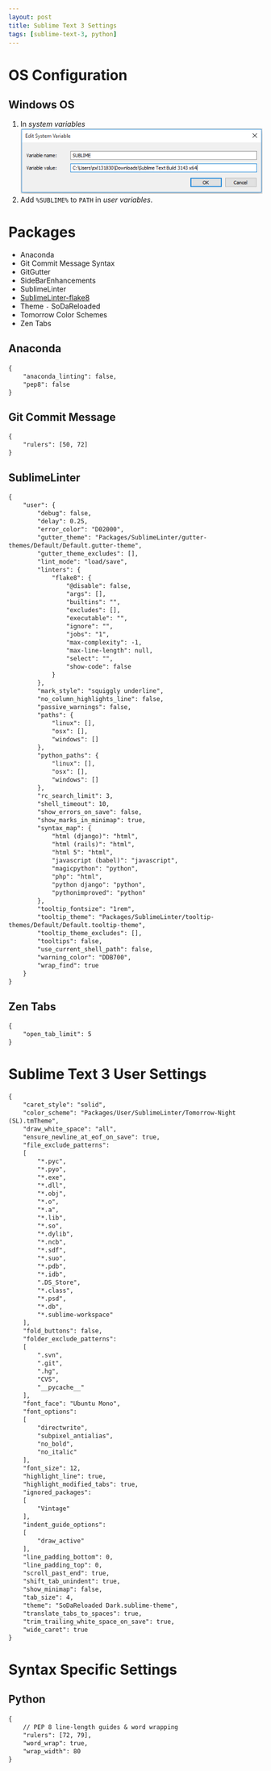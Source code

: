 ```yaml
---
layout: post
title: Sublime Text 3 Settings
tags: [sublime-text-3, python]
---
```


# OS Configuration

## Windows OS

1. In *system variables*
    ![](/images/sublime-text-3-system-variables.PNG "system environment variables")
2. Add `%SUBLIME%` to `PATH` in *user variables*.

# Packages

- Anaconda
- Git Commit Message Syntax
- GitGutter
- SideBarEnhancements
- SublimeLinter
- [SublimeLinter-flake8](https://github.com/SublimeLinter/SublimeLinter-flake8)
- Theme `-` SoDaReloaded
- Tomorrow Color Schemes
- Zen Tabs

## Anaconda

```
{
    "anaconda_linting": false,
    "pep8": false
}
```

## Git Commit Message

```
{
    "rulers": [50, 72]
}
```

## SublimeLinter

```
{
    "user": {
        "debug": false,
        "delay": 0.25,
        "error_color": "D02000",
        "gutter_theme": "Packages/SublimeLinter/gutter-themes/Default/Default.gutter-theme",
        "gutter_theme_excludes": [],
        "lint_mode": "load/save",
        "linters": {
            "flake8": {
                "@disable": false,
                "args": [],
                "builtins": "",
                "excludes": [],
                "executable": "",
                "ignore": "",
                "jobs": "1",
                "max-complexity": -1,
                "max-line-length": null,
                "select": "",
                "show-code": false
            }
        },
        "mark_style": "squiggly underline",
        "no_column_highlights_line": false,
        "passive_warnings": false,
        "paths": {
            "linux": [],
            "osx": [],
            "windows": []
        },
        "python_paths": {
            "linux": [],
            "osx": [],
            "windows": []
        },
        "rc_search_limit": 3,
        "shell_timeout": 10,
        "show_errors_on_save": false,
        "show_marks_in_minimap": true,
        "syntax_map": {
            "html (django)": "html",
            "html (rails)": "html",
            "html 5": "html",
            "javascript (babel)": "javascript",
            "magicpython": "python",
            "php": "html",
            "python django": "python",
            "pythonimproved": "python"
        },
        "tooltip_fontsize": "1rem",
        "tooltip_theme": "Packages/SublimeLinter/tooltip-themes/Default/Default.tooltip-theme",
        "tooltip_theme_excludes": [],
        "tooltips": false,
        "use_current_shell_path": false,
        "warning_color": "DDB700",
        "wrap_find": true
    }
}
```

## Zen Tabs

```
{
    "open_tab_limit": 5
}
```

# Sublime Text 3 User Settings

```
{
    "caret_style": "solid",
    "color_scheme": "Packages/User/SublimeLinter/Tomorrow-Night (SL).tmTheme",
    "draw_white_space": "all",
    "ensure_newline_at_eof_on_save": true,
    "file_exclude_patterns":
    [
        "*.pyc",
        "*.pyo",
        "*.exe",
        "*.dll",
        "*.obj",
        "*.o",
        "*.a",
        "*.lib",
        "*.so",
        "*.dylib",
        "*.ncb",
        "*.sdf",
        "*.suo",
        "*.pdb",
        "*.idb",
        ".DS_Store",
        "*.class",
        "*.psd",
        "*.db",
        "*.sublime-workspace"
    ],
    "fold_buttons": false,
    "folder_exclude_patterns":
    [
        ".svn",
        ".git",
        ".hg",
        "CVS",
        "__pycache__"
    ],
    "font_face": "Ubuntu Mono",
    "font_options":
    [
        "directwrite",
        "subpixel_antialias",
        "no_bold",
        "no_italic"
    ],
    "font_size": 12,
    "highlight_line": true,
    "highlight_modified_tabs": true,
    "ignored_packages":
    [
        "Vintage"
    ],
    "indent_guide_options":
    [
        "draw_active"
    ],
    "line_padding_bottom": 0,
    "line_padding_top": 0,
    "scroll_past_end": true,
    "shift_tab_unindent": true,
    "show_minimap": false,
    "tab_size": 4,
    "theme": "SoDaReloaded Dark.sublime-theme",
    "translate_tabs_to_spaces": true,
    "trim_trailing_white_space_on_save": true,
    "wide_caret": true
}
```

# Syntax Specific Settings

## Python

```
{
    // PEP 8 line-length guides & word wrapping
    "rulers": [72, 79],
    "word_wrap": true,
    "wrap_width": 80
}
```

